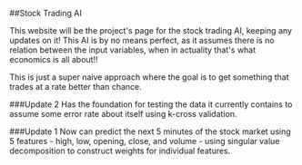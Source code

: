 ##Stock Trading AI

This website will be the project's page for the stock trading AI, keeping any updates on it! This AI is by no means perfect, as it assumes there is no relation between the input variables, when in actuality that's what economics is all about!!

This is just a super naive approach where the goal is to get something that trades at a rate better than chance.

###Update 2
Has the foundation for testing the data it currently contains to assume some error rate about itself using k-cross validation.

###Update 1
Now can predict the next 5 minutes of the stock market using 5 features - high, low, opening, close, and volume - using singular value decomposition to construct weights for individual features.
